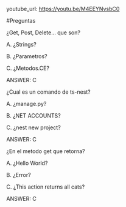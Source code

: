 youtube_url: https://youtu.be/M4EEYNvsbC0

#Preguntas

¿Get, Post, Delete... que son?

A. ¿Strings? 

B. ¿Parametros? 

C. ¿Metodos.CE? 

ANSWER: C

¿Cual es un comando de ts-nest?

A. ¿manage.py? 

B. ¿NET ACCOUNTS? 

C. ¿nest new project? 

ANSWER: C

¿En el metodo get que retorna?

A. ¿Hello World? 

B. ¿Error? 

C. ¿This action returns all cats? 

ANSWER: C